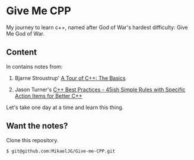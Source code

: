 
# Give Me CPP 

My journey to learn c++, named after God of War's hardest difficulty: Give Me God of War. 


## Content

In contains notes from:

1. Bjarne Stroustrup' [A Tour of C++: The Basics](https://isocpp.org/images/uploads/2-Tour-Basics.pdf)

2. Jason Turner's [C++ Best Practices - 45ish Simple Rules with Specific Action Items for Better C++](https://leanpub.com/cppbestpractices)

Let's take one day at a time and learn this thing. 

## Want the notes? 

Clone this repository.
```bash
$ git@github.com:MikaelJG/Give-me-CPP.git
```
